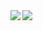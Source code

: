 <img align="left" src="https://github-readme-stats.vercel.app/api?username=geettyos&show_icons=true&theme=dracula" />
<img align="left" src="https://github-readme-stats.vercel.app/api/top-langs/?username=geettyos&layout=compact&card_width=445&hide_border=true&theme=dracula"/>


<!--
**useragents/useragents** is a ✨ _special_ ✨ repository because its `README.md` (this file) appears on your GitHub profile.

Here are some ideas to get you started:

- 🔭 I’m currently working on ...
- 🌱 I’m currently learning ...
- 👯 I’m looking to collaborate on ...
- 🤔 I’m looking for help with ...
- 💬 Ask me about ...
- 📫 How to reach me: ...
- 😄 Pronouns: ...
- ⚡ Fun fact: ...
-->
